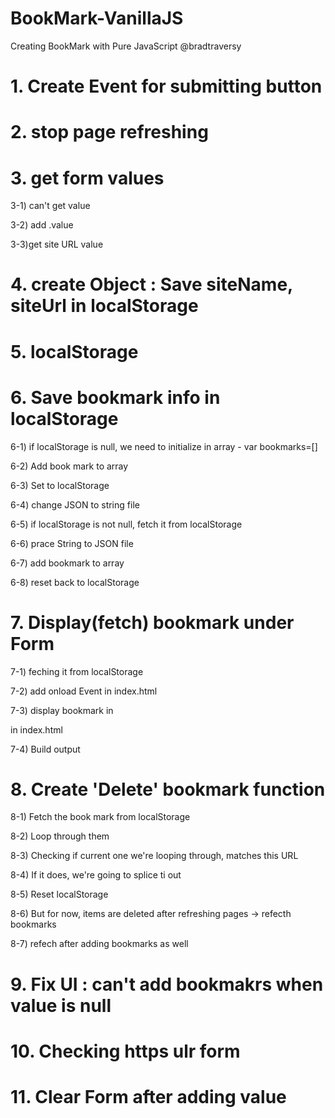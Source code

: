 # BookMark-VanillaJS
Creating BookMark with Pure JavaScript @bradtraversy

# 1. Create Event for submitting button

# 2. stop page refreshing

# 3. get form values
3-1) can't get value

3-2) add .value

3-3)get site URL value

# 4. create Object : Save siteName, siteUrl in localStorage

# 5. localStorage

# 6. Save bookmark info in localStorage
6-1) if localStorage is null, we need to initialize in array - var bookmarks=[]

6-2) Add book mark to array

6-3) Set to localStorage

6-4) change JSON to string file

6-5) if localStorage is not null, fetch it from localStorage

6-6) prace String to JSON file

6-7) add bookmark to array

6-8) reset back to localStorage

# 7. Display(fetch) bookmark under Form
7-1) feching it from localStorage

7-2) add onload Event in index.html

7-3) display bookmark in <div id="bookmakrResults"> in index.html

7-4) Build output

# 8. Create 'Delete' bookmark function
8-1) Fetch the book mark from localStorage

8-2) Loop through them

8-3) Checking if current one we're looping through, matches this URL

8-4) If it does, we're going to splice ti out

8-5) Reset localStorage

8-6) But for now, items are deleted after refreshing pages -> refecth bookmarks

8-7) refech after adding bookmarks as well

# 9. Fix UI : can't add bookmakrs when value is null

# 10. Checking https ulr form

# 11. Clear Form after adding value
